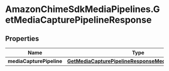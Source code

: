 # AmazonChimeSdkMediaPipelines.GetMediaCapturePipelineResponse

## Properties

Name | Type | Description | Notes
------------ | ------------- | ------------- | -------------
**mediaCapturePipeline** | [**GetMediaCapturePipelineResponseMediaCapturePipeline**](GetMediaCapturePipelineResponseMediaCapturePipeline.md) |  | [optional] 


